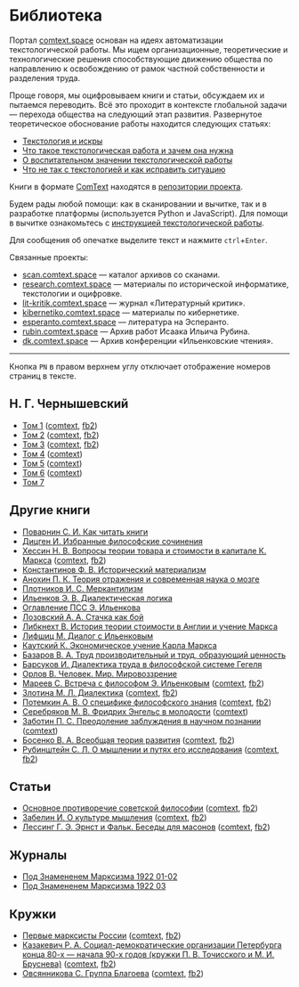 # Библиотека

Портал [comtext.space](https://comtext.space) основан на идеях автоматизации текстологической работы. Мы ищем организационные, теоретические и технологические решения способствующие движению общества по направлению к освобождению от рамок частной собственности и разделения труда.

Проще говоря, мы оцифровываем книги и статьи, обсуждаем их и пытаемся переводить. Всё это проходит в контексте глобальной задачи — перехода общества на следующий этап развития. Развернутое теоретическое обоснование работы находится следующих статьях:

- [Текстология и искры](https://vk.com/@zarya_xyz-tekstologiya-i-iskry)
- [Что такое текстологическая работа и зачем она нужна](https://vk.com/@zarya_xyz-chto-takoe-tekstologicheskaya-rabota-i-zachem-ona-nuzhna)
- [О воспитательном значении текстологической работы](https://propjourn.github.io/site/static/о_воспитательном_значении_текстологической_работы.html)
- [Что не так с текстологией и как исправить ситуацию](https://propjourn.github.io/site/static/что_не_так_с_текстологией_и_как_исправить_ситуацию.html)

Книги в формате [ComText](https://research.comtext.space/format-comtext.html) находятся в [репозитории проекта](https://github.com/comtextspace/books).

Будем рады любой помощи: как в сканировании и вычитке, так и в разработке платформы (используется Python и JavaScript). Для помощи в вычитке ознакомьтесь с [инструкцией текстологической работы](https://research.comtext.space/git-guide.html).

Для сообщения об опечатке выделите текст и нажмите `ctrl`+`Enter`.

Связанные проекты:

- [scan.comtext.space](https://scan.comtext.space) — каталог архивов со сканами.
- [research.comtext.space](https://research.comtext.space) — материалы по исторической информатике, текстологии и оцифровке.
- [lit-kritik.comtext.space](https://lit-kritik.comtext.space/) — журнал «Литературный критик».
- [kibernetiko.comtext.space](https://kibernetiko.comtext.space) — материалы по кибернетике.
- [esperanto.comtext.space](https://esperanto.comtext.space) — литература на Эсперанто.
- [rubin.comtext.space](https://rubin.comtext.space) — Архив работ Исаака Ильича Рубина.
- [dk.comtext.space](https://dk.comtext.space) — Архив конференции «Ильенковские чтения».

---

Кнопка `PN` в правом верхнем углу отключает отображение номеров страниц в тексте.

## Н. Г. Чернышевский

- [Том 1](chernyshevsky01.md) ([comtext](files/chernyshevsky01.ct), [fb2](files/chernyshevsky01.fb2))
- [Том 2](chernyshevsky02.md) ([comtext](files/chernyshevsky02.ct), [fb2](files/chernyshevsky02.fb2))
- [Том 3](chernyshevsky03.md) ([comtext](files/chernyshevsky03.ct), [fb2](files/chernyshevsky03.fb2))
- [Том 4](chernyshevsky04.md) ([comtext](files/chernyshevsky04.ct))
- [Том 5](chernyshevsky05.md) ([comtext](files/chernyshevsky05.ct))
- [Том 6](chernyshevsky06.md) ([comtext](files/chernyshevsky06.ct))
- [Том 7](chernyshevsky07.md)

## Другие книги

- [Поварнин С. И. Как читать книги](как_читать_книги.md)
- [Дицген И. Избранные философские сочинения](избранные_философские_сочинения.md)
- [Хессин Н. В. Вопросы теории товара и стоимости в капитале К. Маркса](вопросы_теории_товара_и_стоимости_в_капитале_к_маркса.md) ([comtext](files/вопросы_теории_товара_и_стоимости_в_капитале_к_маркса.ct), [fb2](files/вопросы_теории_товара_и_стоимости_в_капитале_к_маркса.fb2))
- [Константинов Ф. В. Исторический материализм](исторический_материализм.md)
- [Анохин П. К. Теория отражения и современная наука о мозге](теория_отражения_и_современная_наука_о_мозге.md)
- [Плотников И. С. Меркантилизм](меркантилизм.md)
- [Ильенков Э. В. Диалектическая логика](диалектическая_логика.md)
- [Оглавление ПСС Э. Ильенкова](оглавление_псс_э_ильенкова.md)
- [Лозовский А. А. Стачка как бой](стачка_как_бой.md)
- [Либкнехт В. История теории стоимости в Англии и учение Маркса](история_теории_стоимости_в_англии_и_учение_маркса.md)
- [Лифшиц М. Диалог с Ильенковым](Диалог_с_Ильенковым.md)
- [Каутский К. Экономическое учение Карла Маркса](экономическое_учение_карла_маркса.md)
- [Базаров В. А. Труд производительный и труд, образующий ценность](труд_производительный_и_труд_образующий_ценность.md)
- [Барсуков И. Диалектика труда в философской системе Гегеля](диалектика_труда_в_философской_системе_гегеля.md)
- [Орлов В. Человек. Мир. Мировоззрение](человек_мир_мировоззрение.md)
- [Мареев С. Встреча с философом Э. Ильенковым](встреча_с_философом_э_ильенковым.md) ([comtext](files/встреча_с_философом_э_ильенковым.ct), [fb2](files/встреча_с_философом_э_ильенковым.fb2))
- [Злотина М. Л. Диалектика](злотина_диалектика.md) ([comtext](files/злотина_диалектика.ct), [fb2](files/злотина_диалектика.fb2))
- [Потемкин А. В. О специфике философского знания](о_специфике_философского_знания.md) ([comtext](files/о_специфике_философского_знания.ct), [fb2](files/о_специфике_философского_знания.fb2))
- [Серебряков М. В. Фридрих Энгельс в молодости](фридрих_энгельс_в_молодости.md) ([comtext](files/фридрих_энгельс_в_молодости.ct))
- [Заботин П. С. Преодоление заблуждения в научном познании](преодоление_заблуждения_в_научном_познании.md) ([comtext](files/преодоление_заблуждения_в_научном_познании.ct))
- [Босенко В. А. Всеобщая теория развития](всеобщая_теория_развития.md) ([comtext](files/всеобщая_теория_развития.ct), [fb2](files/всеобщая_теория_развития.fb2))
- [Рубинштейн С. Л. О мышлении и путях его исследования](о_мышлении_и_путях_его_исследования.md) ([comtext](files/о_мышлении_и_путях_его_исследования.ct), [fb2](files/о_мышлении_и_путях_его_исследования.fb2))

## Статьи

- [Основное противоречие советской философии](основное_противоречие_советской_философии.md) ([comtext](files/основное_противоречие_советской_философии.ct), [fb2](files/основное_противоречие_советской_философии.fb2))
- [Забелин И. О культуре мышления](забелин_о_культуре_мышления.md) ([comtext](files/забелин_о_культуре_мышления.ct), [fb2](files/забелин_о_культуре_мышления.fb2))
- [Лессинг Г. Э. Эрнст и Фальк. Беседы для масонов](беседы_для_масонов.md) ([comtext](files/беседы_для_масонов.ct), [fb2](files/беседы_для_масонов.fb2))

## Журналы

- [Под Знамененем Марксизма 1922 01-02](под_знамененем_марксизма_1922_01-02.md)
- [Под Знамененем Марксизма 1922 03](под_знамененем_марксизма_1922_03.md)

## Кружки

- [Первые марксисты России](первые_марксисты_россии.md) ([comtext](files/первые_марксисты_россии.ct), [fb2](files/первые_марксисты_россии.fb2))
- [Казакевич Р. А. Социал-демократические организации Петербурга конца 80-х — начала 90-х годов (кружки П. В. Точисского и М. И. Бруснева)](казакевич_социал_демократические_организации_петербурга.md) ([comtext](files/казакевич_социал_демократические_организации_петербурга.ct), [fb2](files/казакевич_социал_демократические_организации_петербурга.fb2))
- [Овсянникова С. Группа Благоева](овсянникова_группа_благоева.md) ([comtext](files/овсянникова_группа_благоева.ct), [fb2](files/овсянникова_группа_благоева.fb2))